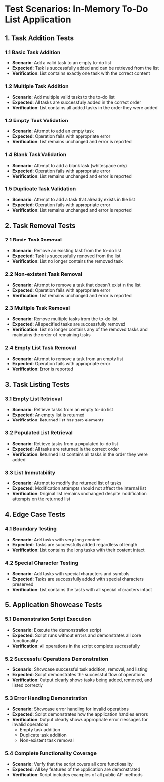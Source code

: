 # Test Scenarios: In-Memory To-Do List Application

## 1. Task Addition Tests

### 1.1 Basic Task Addition
- **Scenario**: Add a valid task to an empty to-do list
- **Expected**: Task is successfully added and can be retrieved from the list
- **Verification**: List contains exactly one task with the correct content

### 1.2 Multiple Task Addition
- **Scenario**: Add multiple valid tasks to the to-do list
- **Expected**: All tasks are successfully added in the correct order
- **Verification**: List contains all added tasks in the order they were added

### 1.3 Empty Task Validation
- **Scenario**: Attempt to add an empty task
- **Expected**: Operation fails with appropriate error
- **Verification**: List remains unchanged and error is reported

### 1.4 Blank Task Validation
- **Scenario**: Attempt to add a blank task (whitespace only)
- **Expected**: Operation fails with appropriate error
- **Verification**: List remains unchanged and error is reported

### 1.5 Duplicate Task Validation
- **Scenario**: Attempt to add a task that already exists in the list
- **Expected**: Operation fails with appropriate error
- **Verification**: List remains unchanged and error is reported

## 2. Task Removal Tests

### 2.1 Basic Task Removal
- **Scenario**: Remove an existing task from the to-do list
- **Expected**: Task is successfully removed from the list
- **Verification**: List no longer contains the removed task

### 2.2 Non-existent Task Removal
- **Scenario**: Attempt to remove a task that doesn't exist in the list
- **Expected**: Operation fails with appropriate error
- **Verification**: List remains unchanged and error is reported

### 2.3 Multiple Task Removal
- **Scenario**: Remove multiple tasks from the to-do list
- **Expected**: All specified tasks are successfully removed
- **Verification**: List no longer contains any of the removed tasks and maintains the order of remaining tasks

### 2.4 Empty List Task Removal
- **Scenario**: Attempt to remove a task from an empty list
- **Expected**: Operation fails with appropriate error
- **Verification**: Error is reported

## 3. Task Listing Tests

### 3.1 Empty List Retrieval
- **Scenario**: Retrieve tasks from an empty to-do list
- **Expected**: An empty list is returned
- **Verification**: Returned list has zero elements

### 3.2 Populated List Retrieval
- **Scenario**: Retrieve tasks from a populated to-do list
- **Expected**: All tasks are returned in the correct order
- **Verification**: Returned list contains all tasks in the order they were added

### 3.3 List Immutability
- **Scenario**: Attempt to modify the returned list of tasks
- **Expected**: Modification attempts should not affect the internal list
- **Verification**: Original list remains unchanged despite modification attempts on the returned list

## 4. Edge Case Tests

### 4.1 Boundary Testing
- **Scenario**: Add tasks with very long content
- **Expected**: Tasks are successfully added regardless of length
- **Verification**: List contains the long tasks with their content intact

### 4.2 Special Character Testing
- **Scenario**: Add tasks with special characters and symbols
- **Expected**: Tasks are successfully added with special characters preserved
- **Verification**: List contains the tasks with all special characters intact

## 5. Application Showcase Tests

### 5.1 Demonstration Script Execution
- **Scenario**: Execute the demonstration script
- **Expected**: Script runs without errors and demonstrates all core functionality
- **Verification**: All operations in the script complete successfully

### 5.2 Successful Operations Demonstration
- **Scenario**: Showcase successful task addition, removal, and listing
- **Expected**: Script demonstrates the successful flow of operations
- **Verification**: Output clearly shows tasks being added, removed, and listed correctly

### 5.3 Error Handling Demonstration
- **Scenario**: Showcase error handling for invalid operations
- **Expected**: Script demonstrates how the application handles errors
- **Verification**: Output clearly shows appropriate error messages for invalid operations
  - Empty task addition
  - Duplicate task addition
  - Non-existent task removal

### 5.4 Complete Functionality Coverage
- **Scenario**: Verify that the script covers all core functionality
- **Expected**: All key features of the application are demonstrated
- **Verification**: Script includes examples of all public API methods

